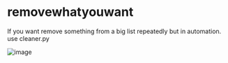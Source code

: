 # removewhatyouwant
If you want remove something from a big list repeatedly but in automation. use cleaner.py


![image](https://github.com/user-attachments/assets/bba59a4d-cb58-4872-8e48-1b59c2569f30)
